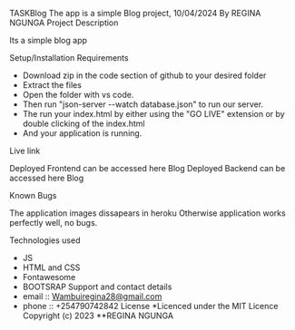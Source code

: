 TASKBlog
The app is a simple Blog project, 10/04/2024
By REGINA NGUNGA
Project Description

Its a simple blog app

Setup/Installation Requirements

- Download zip in the code section of github to your desired folder
- Extract the files
- Open the folder with vs code.
- Then run "json-server --watch database.json" to run our server.
- The run your index.html by either using the "GO LIVE" extension or by double clicking of the index.html
- And your application is running.

Live link

Deployed Frontend can be accessed here Blog
Deployed Backend can be accessed here Blog

Known Bugs

The application images dissapears in heroku
Otherwise application works perfectly well, no bugs.

Technologies used

- JS
- HTML and CSS
- Fontawesome
- BOOTSRAP
Support and contact details
- email :: Wambuiregina28@gmail.com
- phone :: +254790742842
License
*Licenced under the MIT Licence Copyright (c) 2023 **REGINA NGUNGA